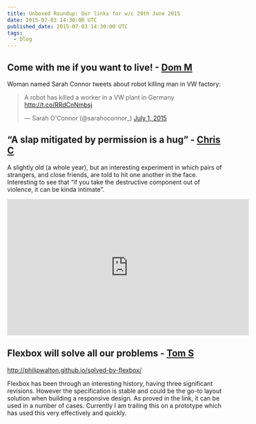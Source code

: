 ```yaml
---
title: Unboxed Roundup: Our links for w/c 29th June 2015
date: 2015-07-03 14:30:00 UTC
published_date: 2015-07-03 14:30:00 UTC
tags:
  - blog
---
```


## Come with me if you want to live! - [Dom M](http://www.unboxedconsulting.com/people/dominic-mason)

Woman named Sarah Connor tweets about robot killing man in VW factory:

<blockquote class="twitter-tweet" data-cards="hidden" lang="en"><p lang="en" dir="ltr">A robot has killed a worker in a VW plant in Germany <a href="http://t.co/RRdCnNmbsj">http://t.co/RRdCnNmbsj</a></p>&mdash; Sarah O&#39;Connor (@sarahoconnor_) <a href="https://twitter.com/sarahoconnor_/status/616282747200479232">July 1, 2015</a></blockquote>
<script async src="//platform.twitter.com/widgets.js" charset="utf-8"></script>

## “A slap mitigated by permission is a hug” - [Chris C](http://www.unboxedconsulting.com/people/chris-carter)

A slightly old (a whole year), but an interesting experiment in which pairs of strangers, and close friends, are told to hit one another in the face. Interesting to see that “if you take the destructive component out of violence, it can be kinda intimate”.

<iframe width="560" height="315" src="https://www.youtube.com/embed/9sObr3dwdeE" frameborder="0" allowfullscreen></iframe>

## Flexbox will solve all our problems - [Tom S](http://www.unboxedconsulting.com/people/tom-sabin)

http://philipwalton.github.io/solved-by-flexbox/

Flexbox has been through an interesting history, having three significant revisions. However the specification is stable and could be the go-to layout solution when building a responsive design. As proved in the link, it can be used in a number of cases. Currently I am trailing this on a prototype which has used this very effectively and quickly.
